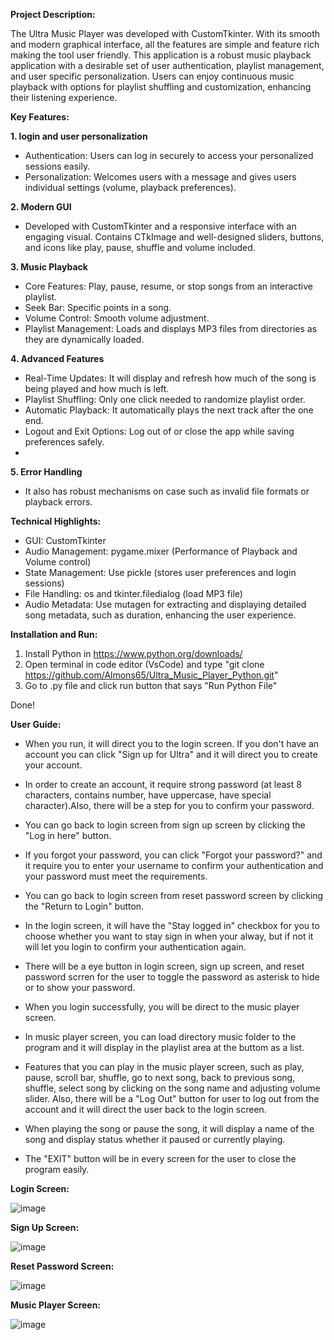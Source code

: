 **Project Description:**

The Ultra Music Player was developed with CustomTkinter. With its smooth and modern graphical interface, all the features are simple and feature rich making the tool user friendly. This application is a robust music playback application with a desirable set of user authentication, playlist management, 
and user specific personalization. Users can enjoy continuous music playback with options for playlist shuffling and customization, enhancing their listening experience.


**Key Features:**

**1. login and user personalization**
- Authentication: Users can log in securely to access your personalized sessions easily.
- Personalization: Welcomes users with a message and gives users individual settings (volume,
  playback preferences).

**2. Modern GUI**
- Developed with CustomTkinter and a responsive interface with an engaging visual.
  Contains CTkImage and well-designed sliders, buttons, and icons like play, pause, shuffle and
  volume included.

**3. Music Playback**
- Core Features: Play, pause, resume, or stop songs from an interactive playlist.
- Seek Bar: Specific points in a song.
- Volume Control: Smooth volume adjustment.
- Playlist Management: Loads and displays MP3 files from directories as they are dynamically
loaded.

**4. Advanced Features**
- Real-Time Updates: It will display and refresh how much of the song is being played and
how much is left.
- Playlist Shuffling: Only one click needed to randomize playlist order.
- Automatic Playback: It automatically plays the next track after the one end.
- Logout and Exit Options: Log out of or close the app while saving preferences safely.
- 
**5. Error Handling**
- It also has robust mechanisms on case such as invalid file formats or playback errors.


**Technical Highlights:**

- GUI: CustomTkinter
- Audio Management: pygame.mixer (Performance of Playback and Volume control)
- State Management: Use pickle (stores user preferences and login sessions)
- File Handling: os and tkinter.filedialog (load MP3 file)
- Audio Metadata: Use mutagen for extracting and displaying detailed song metadata, such as
  duration, enhancing the user experience.





**Installation and Run:**

1. Install Python in https://www.python.org/downloads/
2. Open terminal in code editor (VsCode) and type "git clone https://github.com/Almons65/Ultra_Music_Player_Python.git"
3. Go to .py file and click run button that says "Run Python File"

Done!


**User Guide:**

- When you run, it will direct you to the login screen. If you don't have an account you can click "Sign up for Ultra" and it will direct you to create your account.
  
- In order to create an account, it require strong password (at least 8 characters, contains number, have uppercase, have special character).Also, there will be a step for you to confirm your password.

- You can go back to login screen from sign up screen by clicking the "Log in here" button.
  
- If you forgot your password, you can click "Forgot your password?" and it require you to enter your username to confirm your authentication and your password must meet the requirements.

- You can go back to login screen from reset password screen by clicking the "Return to Login" button.
  
- In the login screen, it will have the "Stay logged in" checkbox for you to choose whether you want to stay sign in when your alway, but if not it will let you login to confirm your authentication again.

- There will be a eye button in login screen, sign up screen, and reset password scrren for the user to toggle the password as asterisk to hide or to show your password. 
  
- When you login successfully, you will be direct to the music player screen.
  
- In music player screen, you can load directory music folder to the program and it will display in the playlist area at the buttom as a list.
  
- Features that you can play in the music player screen, such as play, pause, scroll bar, shuffle, go to next song, back to previous song, shuffle, select song by clicking on the song name and adjusting volume slider. Also, there will be a "Log Out" button for user to log out from the account and it will       direct the user back to the login screen.

- When playing the song or pause the song, it will display a name of the song and display status whether it paused or currently playing.
  
- The "EXIT" button will be in every screen for the user to close the program easily.





**Login Screen:**

  
![image](https://github.com/user-attachments/assets/1484dec8-d5b0-462c-a532-ca63dffe16dd)





**Sign Up Screen:**


![image](https://github.com/user-attachments/assets/f7ceef07-5fbb-4b3d-8490-84859855eff9)





**Reset Password Screen:**


![image](https://github.com/user-attachments/assets/e3391445-d4c9-4032-9d3a-43ce1ae4cc20)





**Music Player Screen:**


![image](https://github.com/user-attachments/assets/ab91232b-d861-4f3a-bba4-82be427edf6e)










  



  
